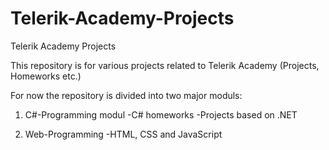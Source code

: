 Telerik-Academy-Projects
=============================

Telerik Academy Projects

This repository is for various projects related to Telerik Academy (Projects, Homeworks etc.)

For now the repository is divided into two major moduls:
1. C#-Programming modul
-C# homeworks
-Projects based on .NET

2. Web-Programming
-HTML, CSS and JavaScript
